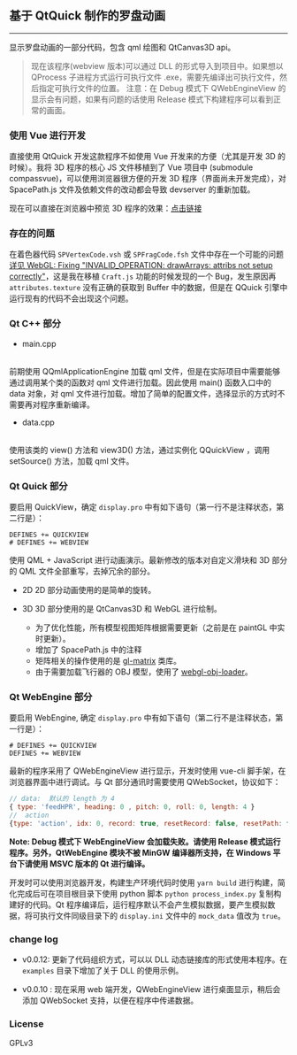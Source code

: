 ## 基于 QtQuick 制作的罗盘动画
------

显示罗盘动画的一部分代码，包含 qml 绘图和 QtCanvas3D api。

> 现在该程序(webview 版本)可以通过 DLL 的形式导入到项目中。如果想以 QProcess 子进程方式运行可执行文件 .exe，需要先编译出可执行文件，然后指定可执行文件的位置。
> 注意：在 Debug 模式下 QWebEngineView 的显示会有问题，如果有问题的话使用 Release 模式下构建程序可以看到正常的画面。

### 使用 Vue 进行开发

直接使用 QtQuick 开发这款程序不如使用 Vue 开发来的方便（尤其是开发 3D 的时候）。我将 3D 程序的核心 JS 文件移植到了 Vue 项目中 (submodule compassvue)，可以使用浏览器很方便的开发 3D 程序（界面尚未开发完成），对 SpacePath.js 文件及依赖文件的改动都会导致 devserver 的重新加载。

现在可以直接在浏览器中预览 3D 程序的效果：[点击链接](https://brifuture.github.io/blog-code-example/19-01to03/compassvue-demo/index.html)

### 存在的问题

在着色器代码 `SPVertexCode.vsh` 或 `SPFragCode.fsh` 文件中存在一个可能的问题 [详见 WebGL: Fixing "INVALID_OPERATION: drawArrays: attribs not setup correctly"](http://www.mjbshaw.com/2013/03/webgl-fixing-invalidoperation.html)，这是我在移植 `Craft.js` 功能的时候发现的一个 Bug，发生原因再 `attributes.texture` 没有正确的获取到 Buffer 中的数据，但是在 QQuick 引擎中运行现有的代码不会出现这个问题。


### Qt C++ 部分
- main.cpp
<br>
前期使用 QQmlApplicationEngine 加载 qml 文件，但是在实际项目中需要能够通过调用某个类的函数对 qml 文件进行加载。因此使用 main() 函数入口中的 data 对象，对 qml 文件进行加载。增加了简单的配置文件，选择显示的方式时不需要再对程序重新编译。

- data.cpp
<br>
使用该类的 view() 方法和 view3D() 方法，通过实例化 QQuickView ，调用 setSource() 方法，加载 qml 文件。

### Qt Quick 部分

要启用 QuickView，确定 `display.pro` 中有如下语句（第一行不是注释状态，第二行是）：

```
DEFINES += QUICKVIEW
# DEFINES += WEBVIEW
```

使用 QML + JavaScript 进行动画演示。最新修改的版本对自定义滑块和 3D 部分的 QML 文件全部重写，去掉冗余的部分。

* 2D 
    2D 部分动画使用的是简单的旋转。

* 3D
    3D 部分使用的是 QtCanvas3D 和 WebGL 进行绘制。
    - 为了优化性能，所有模型视图矩阵根据需要更新（之前是在 paintGL 中实时更新）。
    - 增加了 SpacePath.js 中的注释
    - 矩阵相关的操作使用的是 [gl-matrix][1] 类库。
    - 由于需要加载飞行器的 OBJ 模型，使用了 [webgl-obj-loader][2]。

### Qt WebEngine 部分

要启用 WebEngine, 确定 `display.pro` 中有如下语句（第二行不是注释状态，第一行是）：

```
# DEFINES += QUICKVIEW
DEFINES += WEBVIEW
```

最新的程序采用了 QWebEngineView 进行显示，开发时使用 vue-cli 脚手架，在浏览器界面中进行调试。与 Qt 部分通讯时需要使用 QWebSocket，协议如下：

```js
// data:  默认的 length 为 4
{ type: 'feedHPR', heading: 0 , pitch: 0, roll: 0, length: 4 }
//  action 
{type: 'action', idx: 0, record: true, resetRecord: false, resetPath: false}
```

**Note: Debug 模式下 WebEngineView 会加载失败。请使用 Release 模式运行程序。另外，QtWebEngine 模块不被 MinGW 编译器所支持，在 Windows 平台下请使用 MSVC 版本的 Qt 进行编译。**

开发时可以使用浏览器开发，构建生产环境代码时使用 `yarn build` 进行构建，简化完成后可在项目根目录下使用 python 脚本 `python process_index.py` 复制构建好的代码。Qt 程序编译后，运行程序默认不会产生模拟数据，要产生模拟数据，将可执行文件同级目录下的 `display.ini` 文件中的 `mock_data` 值改为 `true`。

### change log

- v0.0.12: 更新了代码组织方式，可以以 DLL 动态链接库的形式使用本程序。在 `examples` 目录下增加了关于 DLL 的使用示例。

- v0.0.10 :  现在采用 web 端开发，QWebEngineView 进行桌面显示，稍后会添加 QWebSocket 支持，以便在程序中传递数据。

### License 

GPLv3

[1]: http://glmatrix.net/
[2]: https://github.com/frenchtoast747/webgl-obj-loader
